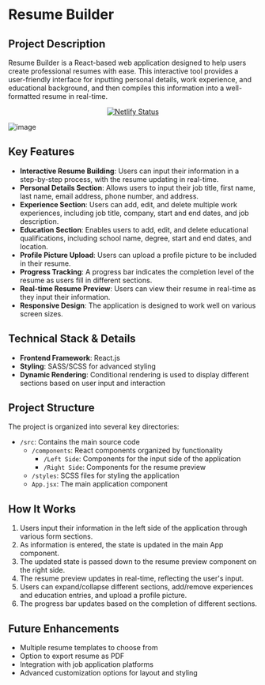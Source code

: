 
# Resume Builder

## Project Description

Resume Builder is a React-based web application designed to help users create professional resumes with ease. This interactive tool provides a user-friendly interface for inputting personal details, work experience, and educational background, and then compiles this information into a well-formatted resume in real-time.
  
<p align="center">
  <a href="https://app.netlify.com/sites/resume-pro-builder/deploys" target="_blank">
    <img src="[https://api.netlify.com/api/v1/badges/1963b488-7b78-48c9-9e2d-6fb5e47ab3af/deploy-status](https://api.netlify.com/api/v1/badges/d2317b20-d28e-46cf-a4fa-9b4fb3d89eca/deploy-status)" alt="Netlify Status" />
  </a>
</p>

![image](https://github.com/aymankahya/resume-builder/assets/63832251/f5d89aae-9ea2-42ff-8419-ca0acff82d8a)

## Key Features

- **Interactive Resume Building**: Users can input their information in a step-by-step process, with the resume updating in real-time.
- **Personal Details Section**: Allows users to input their job title, first name, last name, email address, phone number, and address.
- **Experience Section**: Users can add, edit, and delete multiple work experiences, including job title, company, start and end dates, and job description.
- **Education Section**: Enables users to add, edit, and delete educational qualifications, including school name, degree, start and end dates, and location.
- **Profile Picture Upload**: Users can upload a profile picture to be included in their resume.
- **Progress Tracking**: A progress bar indicates the completion level of the resume as users fill in different sections.
- **Real-time Resume Preview**: Users can view their resume in real-time as they input their information.
- **Responsive Design**: The application is designed to work well on various screen sizes.

## Technical Stack & Details

- **Frontend Framework**: React.js
- **Styling**: SASS/SCSS for advanced styling
- **Dynamic Rendering**: Conditional rendering is used to display different sections based on user input and interaction


## Project Structure

The project is organized into several key directories:

- `/src`: Contains the main source code
  - `/components`: React components organized by functionality
    - `/Left Side`: Components for the input side of the application
    - `/Right Side`: Components for the resume preview
  - `/styles`: SCSS files for styling the application
  - `App.jsx`: The main application component

## How It Works

1. Users input their information in the left side of the application through various form sections.
2. As information is entered, the state is updated in the main App component.
3. The updated state is passed down to the resume preview component on the right side.
4. The resume preview updates in real-time, reflecting the user's input.
5. Users can expand/collapse different sections, add/remove experiences and education entries, and upload a profile picture.
6. The progress bar updates based on the completion of different sections.

## Future Enhancements

- Multiple resume templates to choose from
- Option to export resume as PDF
- Integration with job application platforms
- Advanced customization options for layout and styling
